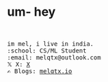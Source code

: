 <h1 >um- hey</h1><br>

<p>
<samp>
    im mel, i live in india.<br>
    :school: CS/ML Student <em></em><br>
    :email:	melqtx@outlook.com <br>
    𝕏 X:  <a href="https://X.com/melqtx/">X</a> <br>
    ✍️ Blogs:  <a href="https://melqtx.github.io">melqtx.io</a> <br><br><br>
    </samp>
</p>  
